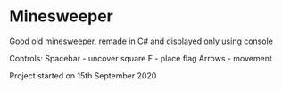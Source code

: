 # Minesweeper

Good old minesweeper, remade in C# and displayed only using console

Controls: Spacebar - uncover square
          F - place flag
          Arrows - movement

Project started on 15th September 2020
